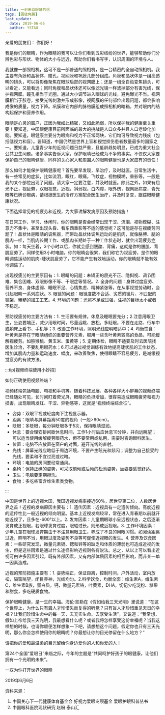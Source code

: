 ```yaml
---
title: 一封来自眼睛的信
tags: [圆锥角膜]
last_update:
  date: 2019-06-05
  author: YSTAU
---
```

亲爱的朋友们：
你们好！

我是你们的眼睛，作为眼睛的我可以让你们看到五彩缤纷的世界，能够帮助你们分辨色彩与形状、物体的大小与远近，帮助你们看书写字，认识周围的环境与人。

我就像一部照相机，这可不是一部普通的照相机，是一台精密的全自动照相机。我主要有角膜和晶状体，瞳孔，视网膜和巩膜几部分组成。角膜和晶状体是一组高透明的镜头，可以将影像聚焦在眼球后部的视网膜上；还是一组全自动变焦镜头，可以看近，又能看远；同时角膜和晶状体还可以像滤光镜一样滤掉部分有害光线，保护视网膜。瞳孔相当于光圈，通过大小调节进入眼球的光线，避免曝光不当。视网膜相当于胶卷，接受光线刺激并形成影像，视网膜的任何部位出现问题，都会影响成像的质量，视力下降。巩膜和它内部的脉络膜组成照相机的暗箱，并对眼内的结构起保护和营养作用。

眼睛是心灵的窗户，正因为我如此精密，又如此脆弱，所以保护我的健康至关重要！要知道，中国眼健康目前所面临的最大的挑战是人口众多并且人口老龄化加剧。要知道，眼健康主要分为眼病和视力不正常两块，它们均可导致视力残疾（包括低视力和盲）。要知道，中国仍然是世界上盲和视觉损伤患者数量最多的国家之一。要知道，儿童青少年的近视问题日益严重，且低龄趋势明显，已成为重大社会公共卫生问题。诸多事实告诉大家，保护眼睛已经成为不争的事实。不仅仅大家要保护自己的眼睛健康，同样的关心家人和周围人的眼睛健康也是大家应有的责任！

那么如何才能保护眼睛健康呢？首先要早发现，早治疗，及时就医。日常生活中，有一些常见的症状，比如流泪，眼红，眼痛，飞蚊症，视物模糊，重影等，一般是我的某个部位出现了问题。请大家一定要注意，并及时就医。除此之外，如果有屈光不正，视疲劳，双眼视觉，近视，斜弱视，白内障，眼外伤，视网膜病变，青光眼等已确诊眼病，请根据医生的治疗方案配合医生治疗，并及时复查，跟踪眼睛健康状况。

下面选择常见的视疲劳和近视，为大家讲解发病原因及预防措施！

在日常工作、学习、休闲时，你的眼睛是否会经常出现干涩、流泪、视物模糊、注意力不集中，甚至出现头昏、看东西重影等不适的感觉呢？这可能是存在视疲劳问题了！晶状体是眼睛的调焦器，而带动晶状体调焦运动的是肌肉，就像胳膊、腿的肌肉一样，当肌肉长期工作、或肌肉长期处于一种工作状态时，就会出现疲劳症状。如：每天坐着，3个小时以后，你就会感到腰酸、背痛，这就是你的腰肌、背肌疲劳了。同样使用3小时电脑，你的眼睛会很累，我们称它为视疲劳，是你的眼睛调焦运动的肌肉-睫状肌疲劳了，它不能产生有效地运动，你的眼睛就不能有效地调焦了。

出现视疲劳的主要原因有：1. 眼睛的问题：未矫正的屈光不正、隐斜视、调节困难、集合困难、双眼影像不等、干眼症等情况。2. 全身的问题：身体过度疲劳、营养不良、身体虚弱、睡眠不足、心情焦虑、精神紧张等，在从事视觉劳动时，会引起眼睛一系列症状。3. 眼镜的问题：眼镜度数不合适、劣质的镜片、不匹配的镜架、粗糙的加工工艺。4.  环境的问题：光照不足或过强，注视的目标太小或者不稳定。

预防视疲劳的主要方法有：1. 生活要有规律，休息及睡眠要充分；2.注意用眼卫生，坐姿要端正，减少用眼时间，尽量远眺、放松，多眨眼，不要在走路、行车中或躺床上看书、手机等；3. 改善工作环境，照明光线应明暗适中；4. 均衡饮食：叶黄素是存在于眼睛组织的重要营养元素，服用一些含叶黄素较高的食品，可能缓解视疲劳。如猕猴桃、黄玉米、蛋黄等；5.  定期体检，眼睛不适要及时去医院找医生诊治，不要乱用眼药水；6.可以通过视觉训练有效地提高睫状肌的工作状态，增加其肌肉力量和运动速度、幅度，来改善聚焦，使得眼睛不容易疲劳，是减缓视觉疲劳的有效方法。

:::tip[视频终端使用小妙招]

如何正确使用视频终端？

视频终端包括电脑、电视和手机等。随着科技发展，各种各样大小屏幕的视频终端已经随处可见，长时间盯着荧光屏，眼睛的负担增加，很容易造成眼睛疲劳和视力损害，出现眼睛发红、干涩、异物感等，这就是“视频终端综合征”。

* 姿势：双眼平视或轻度向下注视显示器。
* 距离：眼睛与屏幕距离50度的视角（一般>60cm）。
* 眨眼：多眨眼，每分钟眨眼多于5次，保持眼睛湿润。
* 休息：要合理安排间歇休息时间，工作1小时后应休息10分钟，并向远眺望；可以适当使用缓解疲劳眼药水，但不要常用或乱用，需要时咨询眼科医生。
* 位置：电脑不应放置在窗户的对面，避开光线的直射。
* 光线：屏幕光线应略低于周边环境，不要产生眩光和频闪；调整为自己接受的光线，要柔和不宜过亮或过暗。
* 环境：电脑的房间要经常通风。
* 桌椅：保持正确的姿势，可采取前倾或后倾的松弛姿势，坐姿要感觉舒适。
* 卫生：电脑要定期擦洗。
* 食物：多吃些富含维生素类食物。

:::

中国是世界上的近视大国，我国近视发病率接近60%，居世界第二位，人数居世界之首！近视的发病原因主要有：1. 遗传因素：近视具有一定遗传倾向。高度近视的遗传性比一般近视的倾向明显。基本上近视发病较早，常在进入青春期以前就开始近视了，且多在-600°以上。2. 发育因素：儿童期眼球小呈远视状态，之后逐渐发育成正视眼，若眼球发育过度，眼轴过长，则形成近视眼。3. 工作环境因素：少年儿童在眼球发育期由于不注意用眼卫生，养成了不良的用眼习惯。如阅读距离过近，照明不当，用眼过度及姿势不良等可促使近视眼的发生。4. 营养及饮食因素：一些研究发现，微量元素镉、锶和锌等的缺乏和体质的薄弱也可造成近视的发生，但是这些因素是通过什么途径影响近视则各有说法。总之，从以上可以看出近视可由许多因素引起，既有外部因素，又有内部体质因素的相互影响，而非某一单一因素造成。

近视的预防措施主要有：1. 姿势端正，保证距离，控制时间，户外活动，室内放松，隔窗眺望，闭目养神，光线均匀。2.科学饮食，均衡全面：维生素A，维生素C，维生素B族，蛋白质，钙，微量元素铬，叶黄素，DHA。切记少吃淀粉、糖果和甜食，多吃硬质食物。

保护眼睛健康，是一生的幸福。海伦·凯勒在《假如给我三天光明》里说道：“在这个世界上，为什么只有聋人才珍惜失而复得的听觉？只有盲人才珍惜重见天日的幸福？让我们珍惜生命中的每一天，去充实生命、去享受生活”。又说道：“我常想，假如上帝给我三天光明，我最想看什么呢？或者我将怎样享受这份幸福呢？当我这样想的时候，也请你顺便怎样想象一下吧，请想想这个问题，假定你也只有三天光明，那么你会怎样使用你的眼睛呢？你最想让你的目光停留在什么地方？”

请把你的爱和最温柔的目光留给你身边爱你的人和你爱的人！

第24个全国“爱眼日”来临之际，今年的主题是“共同呵护好孩子的眼健康，让他们拥有一个光明的未来”。

一双为你打开世界的眼睛

2019年6月6日

资料来源：

1. 中国关心下一代健康体育基金会 好视力爱眼专项基金 爱眼护眼科普丛书
2. 中国眼科医院现状研究 赵盼 泰山汇

